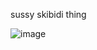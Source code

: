 sussy  skibidi thing

![image](https://github.com/user-attachments/assets/fed33dff-e0b1-4ce3-9901-f488b612566f)

